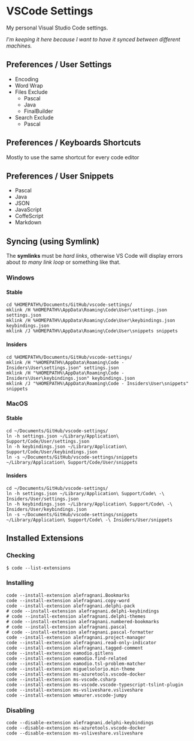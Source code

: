 # VSCode Settings

My personal Visual Studio Code settings.

_I'm keeping it here because I want to have it synced between different machines._

## Preferences / User Settings

* Encoding
* Word Wrap
* Files Exclude
  - Pascal
  - Java
  - FinalBuilder
* Search Exclude
  - Pascal  

## Preferences / Keyboards Shortcuts

Mostly to use the same shortcut for every code editor

## Preferences / User Snippets

* Pascal
* Java
* JSON
* JavaScript
* CoffeScript
* Markdown

## Syncing (using Symlink)

The **symlinks** must be _hard links_, otherwise VS Code will display errors about _to many link loop_ or something like that.

### Windows

#### Stable
```
cd %HOMEPATH%/Documents/GitHub/vscode-settings/
mklink /H %HOMEPATH%\AppData\Roaming\Code\User\settings.json settings.json
mklink /H %HOMEPATH%\AppData\Roaming\Code\User\keybindings.json keybindings.json
mklink /J %HOMEPATH%\AppData\Roaming\Code\User\snippets snippets
```

#### Insiders
```
cd %HOMEPATH%/Documents/GitHub/vscode-settings/
mklink /H "%HOMEPATH%\AppData\Roaming\Code - Insiders\User\settings.json" settings.json
mklink /H "%HOMEPATH%\AppData\Roaming\Code - Insiders\User\keybindings.json" keybindings.json
mklink /J "%HOMEPATH%\AppData\Roaming\Code - Insiders\User\snippets" snippets
```

### MacOS

#### Stable
```
cd ~/Documents/GitHub/vscode-settings/
ln -h settings.json ~/Library/Application\ Support/Code/User/settings.json
ln -h keybindings.json ~/Library/Application\ Support/Code/User/keybindings.json
ln -s ~/Documents/GitHub/vscode-settings/snippets ~/Library/Application\ Support/Code/User/snippets
```

#### Insiders
```
cd ~/Documents/GitHub/vscode-settings/
ln -h settings.json ~/Library/Application\ Support/Code\ -\ Insiders/User/settings.json
ln -h keybindings.json ~/Library/Application\ Support/Code\ -\ Insiders/User/keybindings.json
ln -s ~/Documents/GitHub/vscode-settings/snippets ~/Library/Application\ Support/Code\ -\ Insiders/User/snippets
```

## Installed Extensions

### Checking

```
$ code --list-extensions
```

### Installing

```
code --install-extension alefragnani.Bookmarks
code --install-extension alefragnani.copy-word
code --install-extension alefragnani.delphi-pack
# code --install-extension alefragnani.delphi-keybindings
# code --install-extension alefragnani.delphi-themes
# code --install-extension alefragnani.numbered-bookmarks
# code --install-extension alefragnani.pascal
# code --install-extension alefragnani.pascal-formatter
code --install-extension alefragnani.project-manager
code --install-extension alefragnani.read-only-indicator
code --install-extension alefragnani.tagged-comment
code --install-extension eamodio.gitlens
code --install-extension eamodio.find-related
code --install-extension eamodio.tsl-problem-matcher
code --install-extension miguelsolorio.min-theme
code --install-extension ms-azuretools.vscode-docker
code --install-extension ms-vscode.csharp
code --install-extension ms-vscode.vscode-typescript-tslint-plugin
code --install-extension ms-vsliveshare.vsliveshare
code --install-extension wmaurer.vscode-jumpy
```

### Disabling

```
code --disable-extension alefragnani.delphi-keybindings
code --disable-extension ms-azuretools.vscode-docker
code --disable-extension ms-vsliveshare.vsliveshare
```